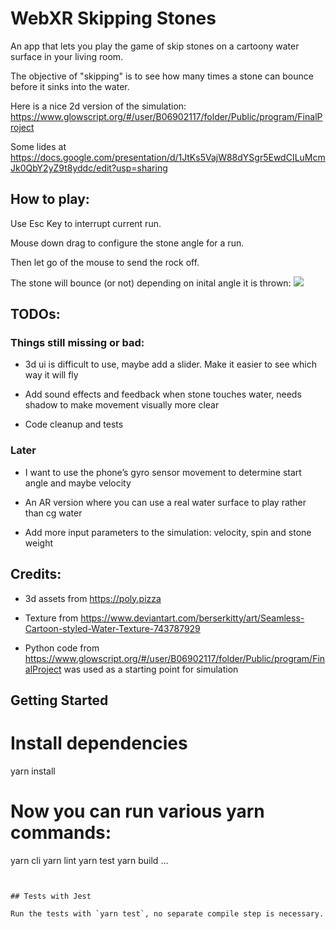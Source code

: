 # WebXR Skipping Stones

An app that lets you play the game of skip stones on a cartoony water surface in your living room.

The objective of "skipping" is to see how many times a stone can bounce before it sinks into the water.

Here is a nice 2d version of the simulation:
https://www.glowscript.org/#/user/B06902117/folder/Public/program/FinalProject

Some lides at https://docs.google.com/presentation/d/1JtKs5VajW88dYSgr5EwdCILuMcmJk0QbY2yZ9t8yddc/edit?usp=sharing

## How to play: 
Use Esc Key to interrupt current run. 

Mouse down drag to configure the stone angle for a run.

Then let go of the mouse to send the rock off.

The stone will bounce (or not) depending on inital angle it is thrown:
![](Animation2.gif)

## TODOs:
### Things still missing or bad: 
* 3d ui is difficult to use, maybe add a slider. Make it easier to see which way it will fly 

* Add sound effects and feedback when stone touches water, needs shadow to make movement visually more clear

* Code cleanup and tests

### Later
* I want to use the phone’s gyro sensor movement to determine start angle and maybe velocity

* An AR version where you can use a real water surface to play rather than cg water

* Add more input parameters to the simulation: velocity, spin and stone weight


## Credits:
* 3d assets from https://poly.pizza

* Texture from https://www.deviantart.com/berserkitty/art/Seamless-Cartoon-styled-Water-Texture-743787929

* Python code from
https://www.glowscript.org/#/user/B06902117/folder/Public/program/FinalProject
was used as a starting point for simulation

## Getting Started


# Install dependencies
yarn install

# Now you can run various yarn commands:
yarn cli
yarn lint
yarn test
yarn build
...
```


## Tests with Jest

Run the tests with `yarn test`, no separate compile step is necessary.


